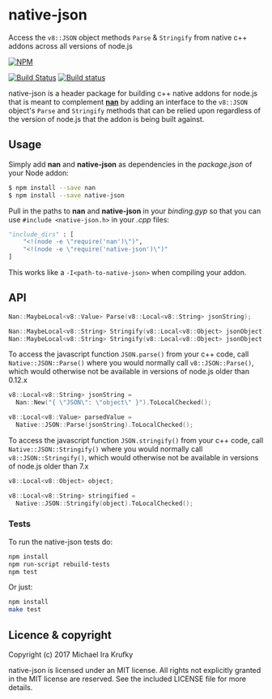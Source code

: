 # native-json

Access the `v8::JSON` object methods `Parse` & `Stringify` from native c++ addons across all versions of node.js

[![NPM](https://nodei.co/npm/native-json.png?downloads=true&downloadRank=true)](https://nodei.co/npm/native-json/)

[![Build Status](https://api.travis-ci.org/mkrufky/node-native-json.svg?branch=master)](http://travis-ci.org/mkrufky/node-native-json)
[![Build status](https://ci.appveyor.com/api/projects/status/p5cgmixxpftd8hxa?svg=true)](https://ci.appveyor.com/project/mkrufky/node-native-json)

native-json is a header package for building c++ native addons for node.js that is meant to complement **[nan](https://github.com/nodejs/nan)** by adding an interface to the `v8::JSON` object's `Parse` and `Stringify` methods that can be relied upon regardless of the version of node.js that the addon is being built against.

<a name="usage"></a>

## Usage

Simply add **nan** and **native-json** as dependencies in the *package.json* of your Node addon:

``` bash
$ npm install --save nan
$ npm install --save native-json
```

Pull in the paths to **nan** and **native-json** in your *binding.gyp* so that you can use `#include <native-json.h>` in your *.cpp* files:

``` python
"include_dirs" : [
    "<!(node -e \"require('nan')\")",
    "<!(node -e \"require('native-json')\")"
]
```

This works like a `-I<path-to-native-json>` when compiling your addon.

<a name="api"></a>

## API

``` c++
Nan::MaybeLocal<v8::Value> Parse(v8::Local<v8::String> jsonString);

Nan::MaybeLocal<v8::String> Stringify(v8::Local<v8::Object> jsonObject);
Nan::MaybeLocal<v8::String> Stringify(v8::Local<v8::Object> jsonObject, v8::Local<v8::String> gap);
```

To access the javascript function `JSON.parse()` from your c++ code, call `Native::JSON::Parse()` where you would normally call `v8::JSON::Parse()`, which would otherwise not be available in versions of node.js older than 0.12.x

``` c++
v8::Local<v8::String> jsonString =
  Nan::New("{ \"JSON\": \"object\" }").ToLocalChecked();

v8::Local<v8::Value> parsedValue =
  Native::JSON::Parse(jsonString).ToLocalChecked();
```

To access the javascript function `JSON.stringify()` from your c++ code, call `Native::JSON::Stringify()` where you would normally call `v8::JSON::Stringify()`, which would otherwise not be available in versions of node.js older than 7.x

``` c++
v8::Local<v8::Object> object;

v8::Local<v8::String> stringified =
  Native::JSON::Stringify(object).ToLocalChecked();
```

<a name="tests"></a>

### Tests

To run the native-json tests do:

``` sh
npm install
npm run-script rebuild-tests
npm test
```

Or just:

``` sh
npm install
make test
```

## Licence &amp; copyright

Copyright (c) 2017 Michael Ira Krufky

native-json is licensed under an MIT license. All rights not explicitly granted in the MIT license are reserved. See the included LICENSE file for more details.
